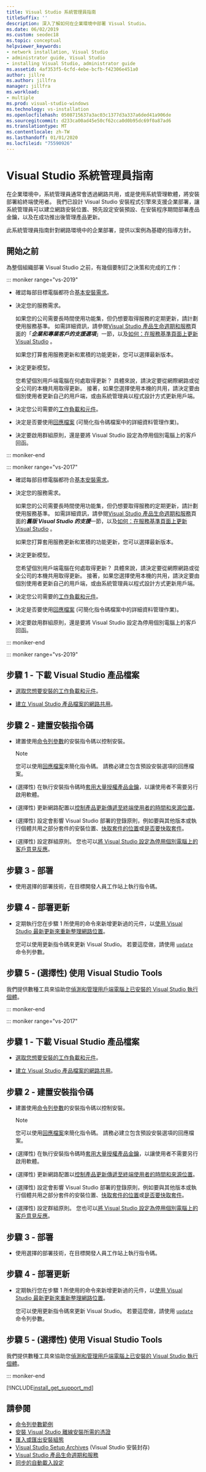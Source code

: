 ```yaml
---
title: Visual Studio 系統管理員指南
titleSuffix: ''
description: 深入了解如何在企業環境中部署 Visual Studio。
ms.date: 06/02/2019
ms.custom: seodec18
ms.topic: conceptual
helpviewer_keywords:
- network installation, Visual Studio
- administrator guide, Visual Studio
- installing Visual Studio, administrator guide
ms.assetid: 4af353f5-6cfd-4ebe-bcfb-f42306e451a0
author: jillre
ms.author: jillfra
manager: jillfra
ms.workload:
- multiple
ms.prod: visual-studio-windows
ms.technology: vs-installation
ms.openlocfilehash: 0508715637a3ac03c1377d3a337a6ded41a906de
ms.sourcegitcommit: d233ca00ad45e50cf62cca0d0b95dc69f0a87ad6
ms.translationtype: MT
ms.contentlocale: zh-TW
ms.lasthandoff: 01/01/2020
ms.locfileid: "75590926"
---
```

# <a name="visual-studio-administrator-guide"></a>Visual Studio 系統管理員指南

在企業環境中，系統管理員通常會透過網路共用，或是使用系統管理軟體，將安裝部署給終端使用者。 我們已設計 Visual Studio 安裝程式引擎來支援企業部署，讓系統管理員可以建立網路安裝位置、預先設定安裝預設、在安裝程序期間部署產品金鑰，以及在成功推出後管理產品更新。

此系統管理員指南針對網路環境中的企業部署，提供以案例為基礎的指導方針。

## <a name="before-you-begin"></a>開始之前

為整個組織部署 Visual Studio 之前，有幾個要制訂之決策和完成的工作：

::: moniker range="vs-2019"

* 確認每部目標電腦都符合[基本安裝需求](/visualstudio/releases/2019/system-requirements/)。

* 決定您的服務需求。

  如果您的公司需要長時間使用功能集，但仍想要取得服務的定期更新，請計劃使用服務基準。 如需詳細資訊，請參閱[Visual Studio 產品生命週期和服務](/visualstudio/releases/2019/servicing#support-options-for-enterprise-and-professional-customers)頁面的「***企業和專業客戶的支援選項***」一節，以及[如何：在服務基準頁面上更新 Visual Studio](update-servicing-baseline.md) 。

  如果您打算套用服務更新和累積的功能更新，您可以選擇最新版本。

* 決定更新模型。

  您希望個別用戶端電腦在何處取得更新？ 具體來說，請決定要從網際網路或從全公司的本機共用取得更新。 接著，如果您選擇使用本機的共用，請決定要由個別使用者更新自己的用戶端，或由系統管理員以程式設計方式更新用戶端。

* 決定您公司需要的[工作負載和元件](workload-and-component-ids.md?view=vs-2019)。

* 決定是否要使用[回應檔案](automated-installation-with-response-file.md?view=vs-2019) (可簡化指令碼檔案中的詳細資料管理作業)。

* 決定要啟用群組原則，還是要將 Visual Studio 設定為停用個別電腦上的客戶回函。

::: moniker-end

::: moniker range="vs-2017"

* 確認每部目標電腦都符合[基本安裝需求](/visualstudio/productinfo/vs2017-system-requirements-vs/)。

* 決定您的服務需求。

  如果您的公司需要長時間使用功能集，但仍想要取得服務的定期更新，請計劃使用服務基準。 如需詳細資訊，請參閱[Visual Studio 產品生命週期和服務](/visualstudio/releases/2019/servicing#support-for-older-versions-of-visual-studio)頁面的***舊版 Visual Studio 的支援***一節，以及[如何：在服務基準頁面上更新 Visual Studio](update-servicing-baseline.md) 。

  如果您打算套用服務更新和累積的功能更新，您可以選擇最新版本。

* 決定更新模型。

  您希望個別用戶端電腦在何處取得更新？ 具體來說，請決定要從網際網路或從全公司的本機共用取得更新。 接著，如果您選擇使用本機的共用，請決定要由個別使用者更新自己的用戶端，或由系統管理員以程式設計方式更新用戶端。

* 決定您公司需要的[工作負載和元件](workload-and-component-ids.md?view=vs-2017)。

* 決定是否要使用[回應檔案](automated-installation-with-response-file.md?view=vs-2017) (可簡化指令碼檔案中的詳細資料管理作業)。

* 決定要啟用群組原則，還是要將 Visual Studio 設定為停用個別電腦上的客戶回函。

::: moniker-end

::: moniker range="vs-2019"

## <a name="step-1---download-visual-studio-product-files"></a>步驟 1 - 下載 Visual Studio 產品檔案

* [選取您想要安裝的工作負載和元件](workload-and-component-ids.md?view=vs-2019)。

* [建立 Visual Studio 產品檔案的網路共用](create-a-network-installation-of-visual-studio.md?view=vs-2019)。

## <a name="step-2---build-an-installation-script"></a>步驟 2 - 建置安裝指令碼

* 建置使用[命令列參數](use-command-line-parameters-to-install-visual-studio.md?view=vs-2019)的安裝指令碼以控制安裝。

  >[!NOTE]
  > 您可以使用[回應檔案](automated-installation-with-response-file.md?view=vs-2019)來簡化指令碼。 請務必建立包含預設安裝選項的回應檔案。

* (選擇性) 在執行安裝指令碼時[套用大量授權產品金鑰](automatically-apply-product-keys-when-deploying-visual-studio.md?view=vs-2019)，以讓使用者不需要另行啟用軟體。

* (選擇性) 更新網路配置以[控制產品更新傳遞至終端使用者的時間和來源位置](controlling-updates-to-visual-studio-deployments.md?view=vs-2019)。

* (選擇性) 設定會影響 Visual Studio 部署的登錄原則，例如要與其他版本或執行個體共用之部分套件的安裝位置、[快取套件的位置](set-defaults-for-enterprise-deployments.md?view=vs-2019)或[是否要快取套件](disable-or-move-the-package-cache.md?view=vs-2019)。

* (選擇性) 設定群組原則。 您也可以[將 Visual Studio 設定為停用個別電腦上的客戶意見反應](../ide/visual-studio-experience-improvement-program.md)。

## <a name="step-3---deploy"></a>步驟 3 - 部署

* 使用選擇的部署技術，在目標開發人員工作站上執行指令碼。

## <a name="step-4---deploy-updates"></a>步驟 4 - 部署更新

* 定期執行您在步驟 1 所使用的命令來新增更新過的元件，以[使用 Visual Studio 最新更新來重新整理網路位置](update-a-network-installation-of-visual-studio.md?view=vs-2019)。

  您可以使用更新指令碼來更新 Visual Studio。 若要這麼做，請使用 [`update`](use-command-line-parameters-to-install-visual-studio.md?view=vs-2019) 命令列參數。

## <a name="step-5---optional-use-visual-studio-tools"></a>步驟 5 - (選擇性) 使用 Visual Studio Tools

我們提供數種工具來協助您[偵測和管理用戶端電腦上已安裝的 Visual Studio 執行個體](tools-for-managing-visual-studio-instances.md?view=vs-2019)。

::: moniker-end

::: moniker range="vs-2017"

## <a name="step-1---download-visual-studio-product-files"></a>步驟 1 - 下載 Visual Studio 產品檔案

* [選取您想要安裝的工作負載和元件](workload-and-component-ids.md?view=vs-2017)。

* [建立 Visual Studio 產品檔案的網路共用](create-a-network-installation-of-visual-studio.md?view=vs-2017)。

## <a name="step-2---build-an-installation-script"></a>步驟 2 - 建置安裝指令碼

* 建置使用[命令列參數](use-command-line-parameters-to-install-visual-studio.md?view=vs-2017)的安裝指令碼以控制安裝。

  >[!NOTE]
  > 您可以使用[回應檔案](automated-installation-with-response-file.md?view=vs-2017)來簡化指令碼。 請務必建立包含預設安裝選項的回應檔案。

* (選擇性) 在執行安裝指令碼時[套用大量授權產品金鑰](automatically-apply-product-keys-when-deploying-visual-studio.md?view=vs-2017)，以讓使用者不需要另行啟用軟體。

* (選擇性) 更新網路配置以[控制產品更新傳遞至終端使用者的時間和來源位置](controlling-updates-to-visual-studio-deployments.md?view=vs-2017)。

* (選擇性) 設定會影響 Visual Studio 部署的登錄原則，例如要與其他版本或執行個體共用之部分套件的安裝位置、[快取套件的位置](set-defaults-for-enterprise-deployments.md?view=vs-2019)或[是否要快取套件](disable-or-move-the-package-cache.md?view=vs-2017)。

* (選擇性) 設定群組原則。 您也可以[將 Visual Studio 設定為停用個別電腦上的客戶意見反應](../ide/visual-studio-experience-improvement-program.md)。

## <a name="step-3---deploy"></a>步驟 3 - 部署

* 使用選擇的部署技術，在目標開發人員工作站上執行指令碼。

## <a name="step-4---deploy-updates"></a>步驟 4 - 部署更新

* 定期執行您在步驟 1 所使用的命令來新增更新過的元件，以[使用 Visual Studio 最新更新來重新整理網路位置](update-a-network-installation-of-visual-studio.md?view=vs-2017)。

  您可以使用更新指令碼來更新 Visual Studio。 若要這麼做，請使用 [`update`](use-command-line-parameters-to-install-visual-studio.md?view=vs-2019) 命令列參數。

## <a name="step-5---optional-use-visual-studio-tools"></a>步驟 5 - (選擇性) 使用 Visual Studio Tools

我們提供數種工具來協助您[偵測和管理用戶端電腦上已安裝的 Visual Studio 執行個體](tools-for-managing-visual-studio-instances.md?view=vs-2017)。

::: moniker-end

[!INCLUDE[install_get_support_md](includes/install_get_support_md.md)]

## <a name="see-also"></a>請參閱

* [命令列參數範例](command-line-parameter-examples.md)
* [安裝 Visual Studio 離線安裝所需的憑證](install-certificates-for-visual-studio-offline.md)
* [匯入或匯出安裝組態](import-export-installation-configurations.md)
* [Visual Studio Setup Archives](https://devblogs.microsoft.com/setup/tag/vs2017/) (Visual Studio 安裝封存)
* [Visual Studio 產品生命週期和服務](/visualstudio/releases/2019/servicing/)
* [同步的自動載入設定](../extensibility/synchronously-autoloaded-extensions.md)
